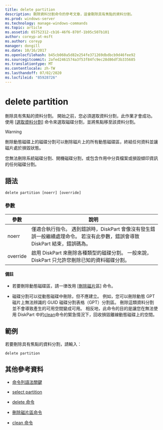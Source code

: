 ```yaml
---
title: delete partition
description: 刪除資料分割命令的參考文章，這會刪除具有焦點的資料分割。
ms.prod: windows-server
ms.technology: manage-windows-commands
ms.topic: article
ms.assetid: 65752312-cb16-46f6-870f-1b95c507b101
author: coreyp-at-msft
ms.author: coreyp
manager: dongill
ms.date: 10/16/2017
ms.openlocfilehash: b45cb060a5d82e254fe371269dbdbcb9d46fee92
ms.sourcegitcommit: 2afed2461574a3f53f84fc9ec28d86df3b335685
ms.translationtype: MT
ms.contentlocale: zh-TW
ms.lasthandoff: 07/02/2020
ms.locfileid: "85928726"
---
```

# <a name="delete-partition"></a>delete partition

刪除具有焦點的資料分割。 開始之前，您必須選取資料分割，此作業才會成功。 使用 [[選取資料分割](select-partition.md)] 命令來選取磁碟分割，並將焦點移至該資料分割。

> [!WARNING]
> 刪除動態磁碟上的磁碟分割可以刪除磁片上的所有動態磁碟區，終結任何資料並讓磁片處於損毀狀態。
>
> 您無法刪除系統磁碟分割、開機磁碟分割，或包含作用中分頁檔案或損毀傾印資訊的任何磁碟分割。

## <a name="syntax"></a>語法

```
delete partition [noerr] [override]
```

### <a name="parameters"></a>參數

| 參數 | 說明 |
| --------- | ----------- |
| noerr | 僅適合執行指令。 遇到錯誤時，DiskPart 會像沒有發生錯誤一般繼續處理命令。 若沒有此參數，錯誤會導致 DiskPart 結束，錯誤碼為。 |
| override | 啟用 DiskPart 來刪除各種類型的磁碟分割。 一般來說，DiskPart 只允許您刪除已知的資料磁碟分割。 |

#### <a name="remarks"></a>備註

- 若要刪除動態磁碟區，請一律改用 [[刪除磁片](delete-volume.md)區] 命令。

- 磁碟分割可以從動態磁碟中刪除，但不應建立。 例如，您可以刪除動態 GPT 磁片上無法辨識的 GUID 磁碟分割表格（GPT）分割區。 刪除這類資料分割並不會導致產生的可用空間變成可用。 相反地，此命令的目的是讓您在無法使用 DiskPart 中的[clean](clean.md)命令的緊急情況下，回收損毀離線動態磁碟上的空間。

## <a name="examples"></a>範例

若要刪除具有焦點的資料分割，請輸入：

```
delete partition
```

## <a name="additional-references"></a>其他參考資料

- [命令列語法關鍵](command-line-syntax-key.md)

- [select partition](select-partition.md)

- [delete 命令](delete.md)

- [刪除磁片區命令](delete-volume.md)

- [clean 命令](clean.md)
